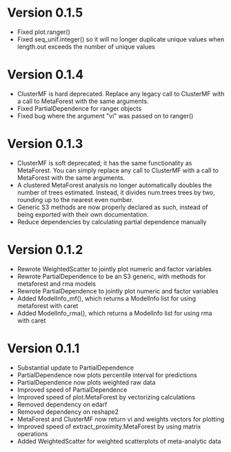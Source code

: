 # Version 0.1.5

* Fixed plot.ranger()
* Fixed seq_unif.integer() so it will no longer duplicate unique values when
  length.out exceeds the number of unique values

# Version 0.1.4

* ClusterMF is hard deprecated. Replace any legacy call to ClusterMF with a call
  to MetaForest with the same arguments.
* Fixed PartialDependence for ranger objects
* Fixed bug where the argument "vi" was passed on to ranger()

# Version 0.1.3

* ClusterMF is soft deprecated; it has the same functionality as 
  MetaForest. You can simply replace any call to ClusterMF with a call to
  MetaForest with the same arguments.
* A clustered MetaForest analysis no longer automatically doubles the number of
  trees estimated. Instead, it divides num.trees trees by two, rounding up to 
  the nearest even number.
* Generic S3 methods are now properly declared as such, instead of being 
  exported with their own documentation.
* Reduce dependencies by calculating partial dependence manually

# Version 0.1.2

* Rewrote WeightedScatter to jointly plot numeric and factor variables
* Rewrote PartialDependence to be an S3 generic, with methods for metaforest and
  rma models
* Rewrote PartialDependence to jointly plot numeric and factor variables
* Added ModelInfo_mf(), which returns a ModelInfo list for using metaforest with
  caret
* Added ModelInfo_rma(), which returns a ModelInfo list for using rma with caret

# Version 0.1.1

* Substantial update to PartialDependence
* PartialDependence now plots percentile interval for predictions
* PartialDependence now plots weighted raw data
* Improved speed of PartialDependence
* Improved speed of plot.MetaForest by vectorizing calculations
* Removed dependency on edarf
* Removed dependency on reshape2
* MetaForest and ClusterMF now return vi and weights vectors for plotting
* Improved speed of extract_proximity.MetaForest by using matrix operations
* Added WeightedScatter for weighted scatterplots of meta-analytic data
